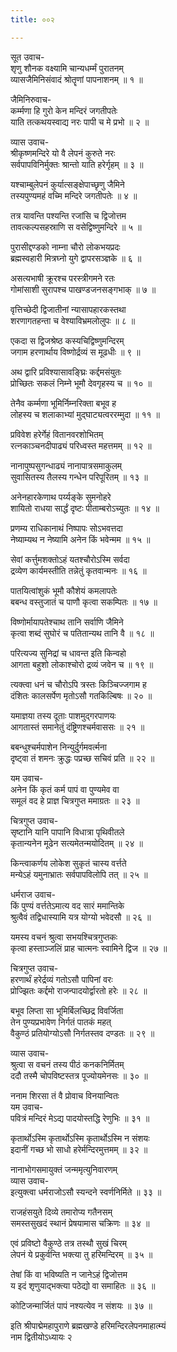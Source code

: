 ```yaml
---
title: ००२

---
```

सूत उवाच-  
शृणु शौनक वक्ष्यामि चान्यधर्म्मं पुरातनम्  
व्यासजैमिनिसंवादं श्रोतॄणां पापनाशनम् ॥ १ ॥


जैमिनिरुवाच-  
कर्म्मणा हि गुरो केन मन्दिरं जगतीपतेः  
याति तत्कथयस्वाद्य नरः पापी च मे प्रभो ॥ २ ॥


व्यास उवाच-  
श्रीकृष्णमन्दिरे यो वै लेपनं कुरुते नरः  
सर्वपापविनिर्मुक्तः श्रान्तो याति हरेर्गृहम् ॥ ३ ॥


यश्चाम्बुलेपनं कुर्यात्सङ्क्षेपाच्छृणु जैमिने  
तस्यपुण्यमहं वच्मि मन्दिरे जगतीपतेः ॥ ४ ॥


तत्र यावन्ति पश्यन्ति रजांसि च द्विजोत्तम  
तावत्कल्पसहस्राणि स वसेद्विष्णुमन्दिरे ॥ ५ ॥


पुरासीद्दण्डको नाम्ना चौरो लोकभयप्रदः  
ब्रह्मस्वहारी मित्रघ्नो युगे द्वापरसञ्ज्ञके ॥ ६ ॥


असत्यभाषी क्रूरश्च परस्त्रीगमने रतः  
गोमांसाशी सुरापश्च पाखण्डजनसङ्गभाक् ॥ ७ ॥


वृत्तिच्छेदी द्विजातीनां न्यासापहारकस्तथा  
शरणागतहन्ता च वेश्याविभ्रमलोलुपः ॥ ८ ॥


एकदा स द्विजश्रेष्ठ कस्यचिद्विष्णुमन्दिरम्  
जगाम हरणार्थाय विष्णोर्द्रव्यं स मूढधीः ॥ ९ ॥


अथ द्वारि प्रविश्यासावङ्घ्रिः कर्द्दमसंयुतः  
प्रोच्छितः सकलं निम्ने भूमौ देवगृहस्य च ॥ १० ॥


तेनैव कर्म्मणा भूमिर्निम्नरिक्ता बभूव ह  
लोहस्य च शलाकाभ्यां मुद्घाट्यत्वररम्मुदा ॥ ११ ॥


प्रविवेश हरेर्गेहं वितानवरशोभितम्  
रत्नकाञ्चनदीपाढ्यं परिध्वस्त महत्तमम् ॥ १२ ॥


नानापुष्पसुगन्धाढ्यं नानापात्रसमाकुलम्  
सुवासितस्य तैलस्य गन्धेन परिपूरितम् ॥ १३ ॥


अनेनहारकेणाथ पर्य्यङ्के सुमनोहरे  
शायितो राधया सार्द्धं दृष्टः पीताम्बरोऽच्युतः ॥ १४ ॥


प्रणम्य राधिकानाथं निष्पापः सोऽभवत्तदा  
नेष्याम्यथ न नेष्यामि अनेन किं भवेन्मम ॥ १५ ॥


सेवां कर्त्तुमशक्तोऽहं यतश्चौरोऽस्मि सर्वदा  
द्रव्येण कार्यमस्तीति तन्नेतुं कृतवान्मनः ॥ १६ ॥


पातयित्वांशुकं भूमौ कौशेयं कमलापतेः  
बबन्ध वस्तुजातं च पाणौ कृत्वा सकम्पितः ॥ १७ ॥


विष्णोर्मायापतेश्चाथ तानि सर्वाणि जैमिने  
कृत्वा शब्दं सुघोरं च पतितान्यथ तानि वै ॥ १८ ॥


परित्यज्य सुनिद्रां च धावन्त इति किन्वहो  
आगता बहुशो लोकाश्चोरो द्रव्यं जवेन च ॥ १९ ॥


त्यक्त्वा धनं च चौरोऽपि त्रस्तः किञ्चिज्जगाम ह  
दंशितः कालसर्पेण मृतोऽसौ गतकिल्बिषः ॥ २० ॥


यमाज्ञया तस्य दूताः पाशमुद्गरपाणयः  
आगतास्तं समानेतुं दंष्ट्रिणश्चर्मवाससः ॥ २१ ॥


बबन्धुश्चर्मपाशेन निन्युर्दुर्गमवर्त्मना  
दृष्ट्वा तं शमनः क्रुद्धः पप्रच्छ सचिवं प्रति ॥ २२ ॥


यम उवाच-  
अनेन किं कृतं कर्म पापं वा पुण्यमेव वा  
समूलं वद हे प्राज्ञ चित्रगुप्त ममाग्रतः ॥ २३ ॥


चित्रगुप्त उवाच-  
सृष्टानि यानि पापानि विधात्रा पृथिवीतले  
कृतान्यनेन मूढेन सत्यमेतन्मयोदितम् ॥ २४ ॥


किन्त्वाकर्णय लोकेश सुकृतं चास्य वर्त्तते  
मन्येऽहं यमुनाभ्रातः सर्वपापविलोपि तत् ॥ २५ ॥


धर्मराज उवाच-  
किं पुण्यं वर्त्ततेऽमात्य वद सारं ममान्तिके  
श्रुत्वैवं तद्विधास्यामि यत्र योग्यो भवेदसौ ॥ २६ ॥


यमस्य वचनं श्रुत्वा सभयश्चित्रगुप्तकः  
कृत्वा हस्ताञ्जलिं प्राह चात्मनः स्वामिने द्विज ॥ २७ ॥


चित्रगुप्त उवाच-  
हरणार्थं हरेर्द्रव्यं गतोऽसौ पापिनां वरः  
प्रोज्झितः कर्द्दमो राजन्पादयोर्द्वारतो हरेः ॥ २८ ॥


बभूव लिप्ता सा भूमिर्बिलच्छिद्र विवर्जिता  
तेन पुण्यप्रभावेण निर्गतं पातकं महत्  
वैकुण्ठं प्रतियोग्योऽसौ निर्गतस्तव दण्डतः ॥ २९ ॥


व्यास उवाच-  
श्रुत्वा स वचनं तस्य पीठं कनकनिर्मितम्  
ददौ तस्मै चोपविष्टस्तत्र पूज्योयमेनसः ॥ ३० ॥


ननाम शिरसा तं वै प्रोवाच विनयान्वितः  
यम उवाच-  
पवित्रं मन्दिरं मेऽद्य पादयोस्तद्धि रेणुभिः ॥ ३१ ॥


कृतार्थोऽस्मि कृतार्थोऽस्मि कृतार्थोऽस्मि न संशयः  
इदानीं गच्छ भो साधो हरेर्मन्दिरमुत्तमम् ॥ ३२ ॥


नानाभोगसमायुक्तं जन्ममृत्युनिवारणम्  
व्यास उवाच-  
इत्युक्त्वा धर्मराजोऽसौ स्यन्दने स्वर्णनिर्मिते ॥ ३३ ॥


राजहंसयुते दिव्ये तमारोप्य गतैनसम्  
समस्तसुखदं स्थानं प्रेषयामास चक्रिणः ॥ ३४ ॥


एवं प्रविष्टो वैकुण्ठे तत्र तस्थौ सुखं चिरम्  
लेपनं ये प्रकुर्वन्ति भक्त्या तु हरिमन्दिरम् ॥ ३५ ॥


तेषां किं वा भविष्यति न जानेऽहं द्विजोत्तम  
य इदं शृणुयाद्भक्त्या पठेद्यो वा समाहितः ॥ ३६ ॥


कोटिजन्मार्जितं पापं नश्यत्येव न संशयः ॥ ३७ ॥


इति श्रीपाद्मेमहापुराणे ब्रह्मखण्डे हरिमन्दिरलेपनमाहात्म्यं  
नाम द्वितीयोऽध्यायः २